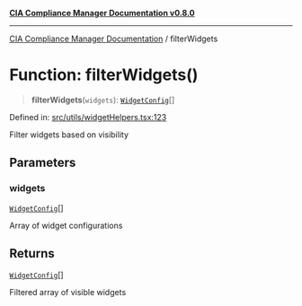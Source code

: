 [**CIA Compliance Manager Documentation v0.8.0**](../README.md)

***

[CIA Compliance Manager Documentation](../globals.md) / filterWidgets

# Function: filterWidgets()

> **filterWidgets**(`widgets`): [`WidgetConfig`](../interfaces/WidgetConfig.md)[]

Defined in: [src/utils/widgetHelpers.tsx:123](https://github.com/Hack23/cia-compliance-manager/blob/fa2f95f029cdcd192b3882a37d0d34753edcd349/src/utils/widgetHelpers.tsx#L123)

Filter widgets based on visibility

## Parameters

### widgets

[`WidgetConfig`](../interfaces/WidgetConfig.md)[]

Array of widget configurations

## Returns

[`WidgetConfig`](../interfaces/WidgetConfig.md)[]

Filtered array of visible widgets
